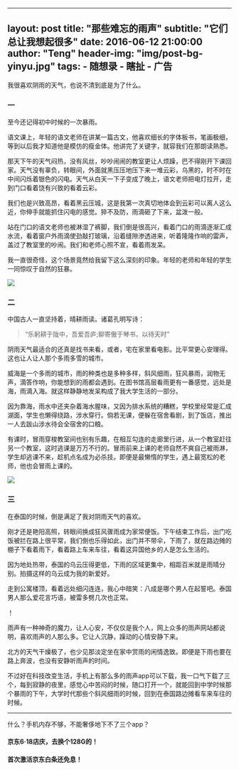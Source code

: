 ----
layout:     post
title:      "那些难忘的雨声"
subtitle:   "它们总让我想起很多"
date:       2016-06-12 21:00:00
author:     "Teng"
header-img: "img/post-bg-yinyu.jpg"
tags:
    - 随想录
    - 瞎扯
    - 广告
----


我很喜欢阴雨的天气，也说不清到底是为了什么。

### 一

至今还记得初中时候的一次暴雨。

语文课上，年轻的语文老师在讲某一篇古文，他喜欢细长的字体板书，笔画极细，等到以后我才知道他是模仿的瘦金体。他讲完了关键字，就容我们在那朗读熟悉。

那天下午的天气闷热，没有风丝，吵吵闹闹的教室更让人烦躁，巴不得刚开下课回家。天气没有辜负，转眼间，外面就黑压压地压下来一堆云彩，乌黑的，时不时在中间闪烁着银色的闪电。天气从白天一下子变成了晚上，语文老师把电灯拉开，走到门口看着饶有兴致的看着云彩。

我们也是兴致高昂，看着黑云压城，这是我第一次真切地体会到云彩可以离人这么近，你伸手就能抓住闪电的感觉。猝不及防，雨滴砸了下来，盆泼一般。

站在门口的语文老师也被淋湿了裤脚，我们倒是很高兴，看着门口的雨滴逐渐汇成水流，看着窗户外雨滴使劲敲打玻璃，沿着缝隙渗透进来，听着隆隆作响的雷声，盖过了教室里的吵闹。我们和老师心照不宣，看着雨发呆。

我一直很奇怪，这个场景竟然给我留下这么深刻的印象。年轻的老师和年轻的学生一同惊叹于自然的狂暴。

![](http://http://7xtgob.com2.z0.glb.clouddn.com/psb%20(1).jpg)

### 二

中国古人一直坚持着，晴耕雨读。诸葛孔明写诗：
>“乐躬耕于陇中，吾爱吾庐;聊寄傲于琴书，以待天时”

阴雨天气最适合的还真是找书来看，或者，宅在家里看电影。比平常更心安理得。这也让人让人那个多雨多雪的城市。

威海是一个多雨的城市，雨的种类也是多种多样，斜风细雨，狂风暴雨，润物无声，滴答作响，你能想到的雨都会遇到。在图书馆高层看雨更有一番感觉，远处是海，雨滴入海。就这样静静地发呆构成了我大学生活的一部分。

因为靠海，雨水中还夹杂着海水腥味，又因为排水系统的糟糕，学校里经常是汇成湖面，学生也懒得绕路，涉水穿行。倘若无课，便躲在宿舍看剧，到了饭店，推出一人去跋山涉水待会全宿舍的口粮。

有课时，冒雨穿梭教室间也别有乐趣，在相互勾连的走廊里行进，从一个教室赶往另一个教室，这时逃课是万万不行的。冒雨前来上课的老师自然不爽自己被雨淋，学生却逃课不来，趁机点名成为必杀技。即便是最懒惰的学生，遇上最宽松的老师，他也会冒雨上课的。

![](http://7xtgob.com2.z0.glb.clouddn.com/psb.jpg)

### 三

在泰国的时候，倒是满足了我对阴雨天气的喜欢。

刚才还是艳阳高照，转眼间换成狂风骤雨成为家常便饭。下午结束工作后，出门吃饭被拦在路上很平常，我们倒也乐得如此，出门并不带伞，下雨了，就在路边摊的棚子下看着雨下，看着路上车来车往，看着这异国他乡的人是怎么生活的。

因为地处热带，泰国的乌云压得更低，下雨的区域更集中，相距百米就是雨晴分别。拍摄这样的乌云成为我的新爱好。

走到公寓楼顶，看着远处细闪连连，我心中暗笑：八成是哪个男人在起誓吧。泰国男人那么爱花言巧语，被雷多劈几次也正常。

！[](http://7xtgob.com2.z0.glb.clouddn.com/psb%20(3).jpg)

雨声有一种神奇的魔力，让人心安，不仅仅是我个人，网上众多的雨声网站都说明，喜欢雨声的人那么多。它让人沉静，躁动的心情安静下来。

北方的天气干燥极了，也少见那淡定坐在家中赏雨的闲情逸致。即便是下雨也要在路上奔波，也没有安静听雨声的时间。

不过好在科技改变生活，手机上有那么多的雨声app可以下载，我一口气下载了三个，每到寂静的夜里，感觉心中苦闷的时候，随口打开一个，就能回到中学时候那个暴雨的下午，大学时代那些个斜风细雨的时候，回到在泰国路边摊看车来车往的时候。

-----

什么？手机内存不够，不能奢侈地下不了三个app？



#### **京东6·18店庆，去换个128G的！**

#### **首次激活京东白条还免息！**




